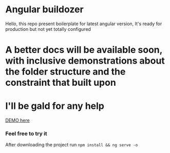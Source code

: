 # Angular buildozer
Hello, this repo present boilerplate for latest angular version, It's ready for production but not yet totally configured

# A better docs will be available soon, with inclusive demonstrations about the folder structure and the constraint that built upon

# I'll be gald for any help

[DEMO here](https://ezzabuzaid.github.io/angular-buildozer/)
### Feel free to try it

After downloading the project run `npm install && ng serve -o`

